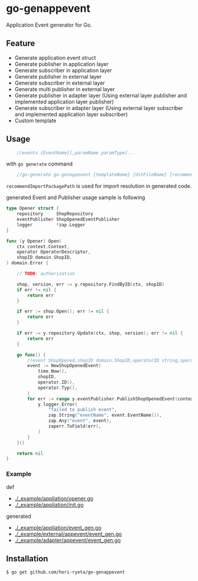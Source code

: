 # go-genappevent

Application Event generator for Go.

## Feature

- Generate application event struct
- Generate publisher in application layer
- Generate subscriber in application layer
- Generate publisher in external layer
- Generate subscriber in external layer
- Generate multi publisher in external layer
- Generate publisher in adapter layer (Using external layer publisher and implemented application layer publisher)
- Generate subscriber in adapter layer (Using external layer subscriber and implemented application layer subscriber)
- Custom template

## Usage

```go
    //events {EventName}[,paramName paramType]...
```

with `go generate` command

```go
    //go:generate go-genappevent {templateName} {dstFileName} [recommendImportPackagePath]...
```

`recommendImportPackagePath` is used for import resolution in generated code.

generated Event and Publisher usage sample is following

```go
type Opener struct {
	repository     ShopRepository
	eventPublisher ShopOpenedEventPublisher
	logger         *zap.Logger
}

func (y Opener) Open(
	ctx context.Context,
	operator OperatorDescriptor,
	shopID domain.ShopID,
) domain.Error {

	// TODO: authorization

	shop, version, err := y.repository.FindByID(ctx, shopID)
	if err != nil {
		return err
	}

	if err := shop.Open(); err != nil {
		return err
	}

	if err := y.repository.Update(ctx, shop, version); err != nil {
		return err
	}

	go func() {
		//event ShopOpened,shopID domain.ShopID,operatorID string,operatorType string
		event := NewShopOpenedEvent(
			time.Now(),
			shopID,
			operator.ID(),
			operator.Typ(),
		)
		for err := range y.eventPublisher.PublishShopOpenedEvent(context.Background(), event) {
			y.logger.Error(
				"failed to publish event",
				zap.String("eventName", event.EventName()),
				zap.Any("event", event),
				zaperr.ToField(err),
			)
		}
	}()

	return nil
}
```

### Example

def
- [./_example/appliation/opener.go](./_example/application/opener.go)
- [./_example/appliation/init.go](./_example/application/init.go)

generated
- [./_example/appliation/event_gen.go](./_example/application/event_gen.go)
- [./_example/external/appevent/event_gen.go](./_example/external/appevent/event_gen.go)
- [./_example/adapter/appevent/event_gen.go](./_example/adapter/appevent/event_gen.go)

## Installation

```sh
$ go get github.com/hori-ryota/go-genappevent
```
